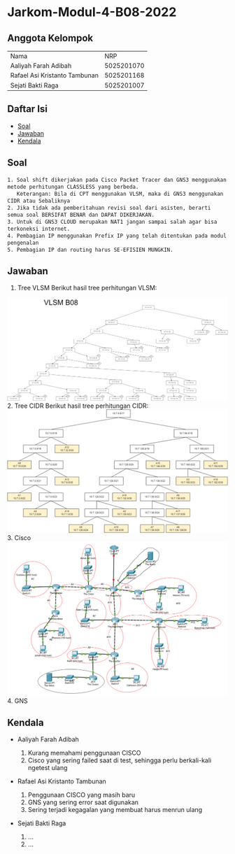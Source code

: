 # Jarkom-Modul-4-B08-2022

## Anggota Kelompok
<table>
 	<tr>
 		<td> Nama </td>
 		<td> NRP</td>
 	</tr>
 	<tr>
 		<td> Aaliyah Farah Adibah </td>
 		<td> 5025201070 </td>
 	</tr>
  <tr>
 		<td> Rafael Asi Kristanto Tambunan </td>
 		<td> 5025201168 </td>
 	</tr>
  <tr>
 		<td> Sejati Bakti Raga </td>
 		<td> 5025201007 </td>
 	</tr>
 </table>
 
 ## Daftar Isi
  + [Soal](#soal)
  + [Jawaban](#jawaban)
  + [Kendala](#kendala)
  
 ## Soal
 	1. Soal shift dikerjakan pada Cisco Packet Tracer dan GNS3 menggunakan metode perhitungan CLASSLESS yang berbeda.
	   Keterangan: Bila di CPT menggunakan VLSM, maka di GNS3 menggunakan CIDR atau Sebaliknya
	2. Jika tidak ada pemberitahuan revisi soal dari asisten, berarti semua soal BERSIFAT BENAR dan DAPAT DIKERJAKAN.
	3. Untuk di GNS3 CLOUD merupakan NAT1 jangan sampai salah agar bisa terkoneksi internet.
	4. Pembagian IP menggunakan Prefix IP yang telah ditentukan pada modul pengenalan
	5. Pembagian IP dan routing harus SE-EFISIEN MUNGKIN.
	
## Jawaban
1. Tree VLSM
Berikut hasil tree perhitungan VLSM:
<img alt="VLSM" src="pic/vlsm.png">
2. Tree CIDR
Berikut hasil tree perhitungan CIDR:
<img alt="CIDR" src="pic/cidr.png">
3. Cisco
<img alt="topologi cisco" src="pic/cisco.png">
4. GNS

 
 ## Kendala
+ Aaliyah Farah Adibah

	1. Kurang memahami penggunaan CISCO
	2. Cisco yang sering failed saat di test, sehingga perlu berkali-kali ngetest ulang
	
+ Rafael Asi Kristanto Tambunan

	1. Penggunaan CISCO yang masih baru
	2. GNS yang sering error saat digunakan
	3. Sering terjadi kegagalan yang membuat harus menrun ulang

+ Sejati Bakti Raga

	1. ...
	2. ...

